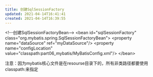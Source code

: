 ```yaml
---
title: 创建SqlSessionFactory
updated: 2021-04-14T16:41:41
created: 2021-04-14T16:39:55
---
```


\<!--创建SqlSessionFactoryBean--\>
\<bean id="sqlSessionFactory" class="org.mybatis.spring.SqlSessionFactoryBean"\>
\<property name="dataSource" ref="myDataSource"/\>
\<property name="configLocation" value="classpath:part06_mybatis/MyBatisConfig.xml"/\>
\</bean\>

注意：因为mybatis核心文件是在resourse目录下的，所有非类路径都要使用classpath:来指定
